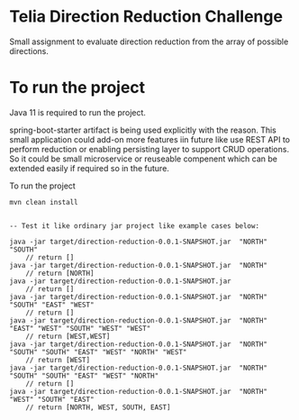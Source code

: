 # Telia Direction Reduction Challenge #

Small assignment to evaluate direction reduction from the array of possible directions.


# To run the project # 

Java 11 is required to run the project. 

spring-boot-starter artifact is being used explicitly with the reason. This small application could add-on more features iin future like use REST API to perform reduction or enabling persisting layer to support CRUD operations. So it could be small microservice or reuseable compenent which can be extended easily if required so in the future.    

To run the project
    
    mvn clean install
    
    
    -- Test it like ordinary jar project like example cases below:
    
    java -jar target/direction-reduction-0.0.1-SNAPSHOT.jar  "NORTH" "SOUTH"
        // return []
    java -jar target/direction-reduction-0.0.1-SNAPSHOT.jar  "NORTH"
        // return [NORTH]        
    java -jar target/direction-reduction-0.0.1-SNAPSHOT.jar
        // return []
    java -jar target/direction-reduction-0.0.1-SNAPSHOT.jar  "NORTH" "SOUTH" "EAST" "WEST"
        // return []
    java -jar target/direction-reduction-0.0.1-SNAPSHOT.jar  "NORTH" "EAST" "WEST" "SOUTH" "WEST" "WEST"
        // return [WEST,WEST]
    java -jar target/direction-reduction-0.0.1-SNAPSHOT.jar  "NORTH" "SOUTH" "SOUTH" "EAST" "WEST" "NORTH" "WEST"
        // return [WEST]
    java -jar target/direction-reduction-0.0.1-SNAPSHOT.jar  "NORTH" "SOUTH" "SOUTH" "EAST" "WEST" "NORTH"
        // return []
    java -jar target/direction-reduction-0.0.1-SNAPSHOT.jar  "NORTH" "WEST" "SOUTH" "EAST"
        // return [NORTH, WEST, SOUTH, EAST]
    
    
